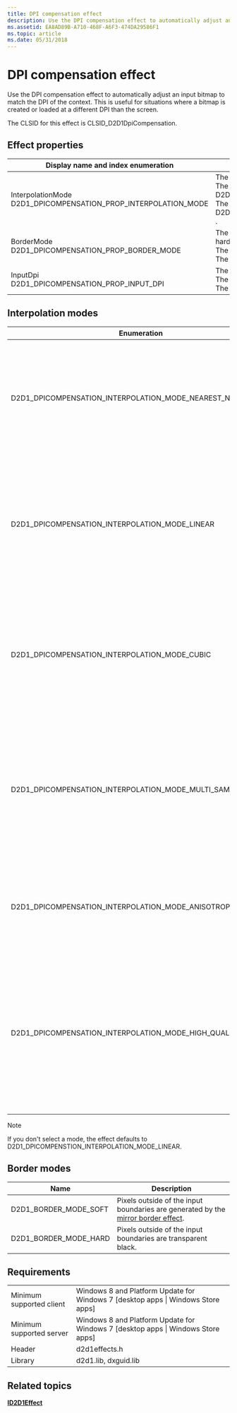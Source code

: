 ```yaml
---
title: DPI compensation effect
description: Use the DPI compensation effect to automatically adjust an input bitmap to match the DPI of the context. This is useful for situations where a bitmap is created or loaded at a different DPI than the screen.
ms.assetid: EA8AD89B-A710-468F-A6F3-474DA29586F1
ms.topic: article
ms.date: 05/31/2018
---
```


# DPI compensation effect

Use the DPI compensation effect to automatically adjust an input bitmap to match the DPI of the context. This is useful for situations where a bitmap is created or loaded at a different DPI than the screen.

The CLSID for this effect is CLSID\_D2D1DpiCompensation.

## Effect properties



| Display name and index enumeration                                                       | Description                                                                                                                                                                                                                                    |
|------------------------------------------------------------------------------------------|------------------------------------------------------------------------------------------------------------------------------------------------------------------------------------------------------------------------------------------------|
| InterpolationMode<br/> D2D1\_DPICOMPENSATION\_PROP\_INTERPOLATION\_MODE<br/> | The interpolation mode the effect uses to scale the image.<br/> The type is D2D1\_DPICOMPENSATION\_INTERPOLATION\_MODE.<br/> The default value is D2D1\_DPICOMPENSATION\_INTERPOLATION\_MODE\_LINEAR .<br/>                  |
| BorderMode<br/> D2D1\_DPICOMPENSATION\_PROP\_BORDER\_MODE<br/>               | The mode used to calculate the border of the image, soft or hard. See [Border modes](https://www.bing.com/search?q=Border+modes) for more info. <br/> The type is D2D1\_BORDER\_MODE.<br/> The default value is D2D1\_BORDER\_MODE\_SOFT.<br/> |
| InputDpi<br/> D2D1\_DPICOMPENSATION\_PROP\_INPUT\_DPI<br/>                   | The DPI of the input image.<br/> The type is FLOAT.<br/> The default value is 96.0f.<br/>                                                                                                                                    |



 

## Interpolation modes



| Enumeration                                                       | Description                                                                                                                                                                                          |
|-------------------------------------------------------------------|------------------------------------------------------------------------------------------------------------------------------------------------------------------------------------------------------|
| D2D1\_DPICOMPENSATION\_INTERPOLATION\_MODE\_NEAREST\_NEIGHBOR     | Samples the nearest single point and uses that. This mode uses less processing time, but outputs the lowest quality image.                                                                           |
| D2D1\_DPICOMPENSATION\_INTERPOLATION\_MODE\_LINEAR                | Uses a four point sample and linear interpolation. This mode uses more processing time than the nearest neighbor mode, but outputs a higher quality image.                                           |
| D2D1\_DPICOMPENSATION\_INTERPOLATION\_MODE\_CUBIC                 | Uses a 16 sample cubic kernel for interpolation. This mode uses the most processing time, but outputs a higher quality image.                                                                        |
| D2D1\_DPICOMPENSATION\_INTERPOLATION\_MODE\_MULTI\_SAMPLE\_LINEAR | Uses 4 linear samples within a single pixel for good edge anti-aliasing. This mode is good for scaling down by small amounts on images with few pixels.                                              |
| D2D1\_DPICOMPENSATION\_INTERPOLATION\_MODE\_ANISOTROPIC           | Uses anisotropic filtering to sample a pattern according to the transformed shape of the bitmap.                                                                                                     |
| D2D1\_DPICOMPENSATION\_INTERPOLATION\_MODE\_HIGH\_QUALITY\_CUBIC  | Uses a variable size high quality cubic kernel to perform a pre-downscale the image if downscaling is involved in the transform matrix. Then uses the cubic interpolation mode for the final output. |



 

> [!Note]  
> If you don't select a mode, the effect defaults to D2D1\_DPICOMPENSTION\_INTERPOLATION\_MODE\_LINEAR.

 

## Border modes



| Name                     | Description                                                                                                 |
|--------------------------|-------------------------------------------------------------------------------------------------------------|
| D2D1\_BORDER\_MODE\_SOFT | Pixels outside of the input boundaries are generated by the [mirror border effect](border.md). <br/> |
| D2D1\_BORDER\_MODE\_HARD | Pixels outside of the input boundaries are transparent black.<br/>                                    |



 

## Requirements



|                          |                                                                                    |
|--------------------------|------------------------------------------------------------------------------------|
| Minimum supported client | Windows 8 and Platform Update for Windows 7 \[desktop apps \| Windows Store apps\] |
| Minimum supported server | Windows 8 and Platform Update for Windows 7 \[desktop apps \| Windows Store apps\] |
| Header                   | d2d1effects.h                                                                      |
| Library                  | d2d1.lib, dxguid.lib                                                               |



 

## Related topics

<dl> <dt>

[**ID2D1Effect**](/windows/win32/api/d2d1_1/nn-d2d1_1-id2d1effect)
</dt> </dl>

 

